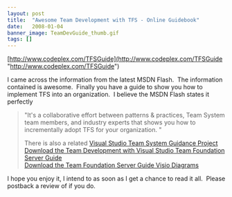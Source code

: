 ```yaml
---
layout: post
title:  "Awesome Team Development with TFS - Online Guidebook"
date:   2008-01-04
banner_image: TeamDevGuide_thumb.gif
tags: []
---
```


[http://www.codeplex.com/TFSGuide](http://www.codeplex.com/TFSGuide "http://www.codeplex.com/TFSGuide")

I came across the information from the latest MSDN Flash.  The information contained is awesome.  Finally you have a guide to show you how to implement TFS into an organization.  I believe the MSDN Flash states it perfectly

> "It's a collaborative effort between patterns & practices, Team System team members, and industry experts that shows you how to incrementally adopt TFS for your organization. "
> 
> There is also a related [Visual Studio Team System Guidance Project](http://www.codeplex.com/VSTSGuidance)  
> [Download the Team Development with Visual Studio Team Foundation Server Guide](http://www.codeplex.com/TFSGuide/Release/ProjectReleases.aspx?ReleaseId=6280)  
> [Download the Team Foundation Server Guide Visio Diagrams](http://www.codeplex.com/TFSGuide/Release/ProjectReleases.aspx?ReleaseId=6919)

I hope you enjoy it, I intend to as soon as I get a chance to read it all.  Please postback a review of if you do.